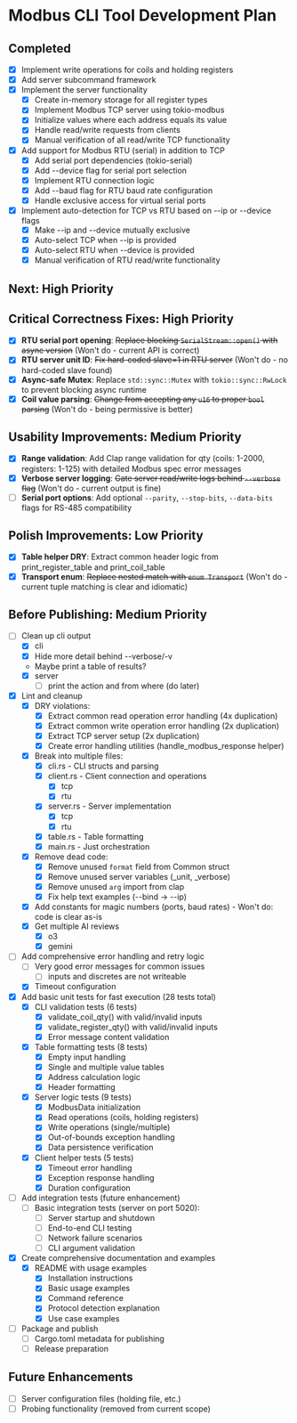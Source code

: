 # Modbus CLI Tool Development Plan

## Completed
- [x] Implement write operations for coils and holding registers
- [x] Add server subcommand framework
- [x] Implement the server functionality
    - [x] Create in-memory storage for all register types
    - [x] Implement Modbus TCP server using tokio-modbus
    - [x] Initialize values where each address equals its value
    - [x] Handle read/write requests from clients
    - [x] Manual verification of all read/write TCP functionality

- [x] Add support for Modbus RTU (serial) in addition to TCP
    - [x] Add serial port dependencies (tokio-serial)
    - [x] Add --device flag for serial port selection
    - [x] Implement RTU connection logic
    - [x] Add --baud flag for RTU baud rate configuration
    - [x] Handle exclusive access for virtual serial ports
- [x] Implement auto-detection for TCP vs RTU based on --ip or --device flags
    - [x] Make --ip and --device mutually exclusive
    - [x] Auto-select TCP when --ip is provided
    - [x] Auto-select RTU when --device is provided
    - [x] Manual verification of RTU read/write functionality

## Next: High Priority

## Critical Correctness Fixes: High Priority
- [x] **RTU serial port opening**: ~~Replace blocking `SerialStream::open()` with async version~~ (Won't do - current API is correct)
- [x] **RTU server unit ID**: ~~Fix hard-coded slave=1 in RTU server~~ (Won't do - no hard-coded slave found)
- [x] **Async-safe Mutex**: Replace `std::sync::Mutex` with `tokio::sync::RwLock` to prevent blocking async runtime
- [x] **Coil value parsing**: ~~Change from accepting any `u16` to proper `bool` parsing~~ (Won't do - being permissive is better)

## Usability Improvements: Medium Priority  
- [x] **Range validation**: Add Clap range validation for qty (coils: 1-2000, registers: 1-125) with detailed Modbus spec error messages
- [x] **Verbose server logging**: ~~Gate server read/write logs behind `--verbose` flag~~ (Won't do - current output is fine)
- [ ] **Serial port options**: Add optional `--parity`, `--stop-bits`, `--data-bits` flags for RS-485 compatibility

## Polish Improvements: Low Priority
- [x] **Table helper DRY**: Extract common header logic from print_register_table and print_coil_table
- [x] **Transport enum**: ~~Replace nested match with `enum Transport`~~ (Won't do - current tuple matching is clear and idiomatic)

## Before Publishing: Medium Priority
- [ ] Clean up cli output
    - [x] cli
    - [x] Hide more detail behind --verbose/-v
    - Maybe print a table of results?
    - [x] server
        - [ ] print the action and from where (do later)
- [x] Lint and cleanup
    - [x] DRY violations:
        - [x] Extract common read operation error handling (4x duplication)
        - [x] Extract common write operation error handling (2x duplication) 
        - [x] Extract TCP server setup (2x duplication)
        - [x] Create error handling utilities (handle_modbus_response helper)
    - [x] Break into multiple files:
        - [x] cli.rs - CLI structs and parsing
        - [x] client.rs - Client connection and operations
            - [x] tcp
            - [x] rtu
        - [x] server.rs - Server implementation  
            - [x] tcp
            - [x] rtu
        - [x] table.rs - Table formatting
        - [x] main.rs - Just orchestration
    - [x] Remove dead code:
        - [x] Remove unused `format` field from Common struct
        - [x] Remove unused server variables (_unit, _verbose)
        - [x] Remove unused `arg` import from clap
        - [x] Fix help text examples (--bind → --ip)
    - [x] Add constants for magic numbers (ports, baud rates) - Won't do: code is clear as-is
    - [x] Get multiple AI reviews
        - [x] o3
        - [x] gemini
- [ ] Add comprehensive error handling and retry logic
    - [ ] Very good error messages for common issues
        - [ ] inputs and discretes are not writeable
    - [x] Timeout configuration
- [x] Add basic unit tests for fast execution (28 tests total)
    - [x] CLI validation tests (6 tests)
        - [x] validate_coil_qty() with valid/invalid inputs
        - [x] validate_register_qty() with valid/invalid inputs
        - [x] Error message content validation
    - [x] Table formatting tests (8 tests)
        - [x] Empty input handling
        - [x] Single and multiple value tables
        - [x] Address calculation logic
        - [x] Header formatting
    - [x] Server logic tests (9 tests)
        - [x] ModbusData initialization
        - [x] Read operations (coils, holding registers)
        - [x] Write operations (single/multiple)
        - [x] Out-of-bounds exception handling
        - [x] Data persistence verification
    - [x] Client helper tests (5 tests)
        - [x] Timeout error handling
        - [x] Exception response handling
        - [x] Duration configuration
- [ ] Add integration tests (future enhancement)
    - [ ] Basic integration tests (server on port 5020):
        - [ ] Server startup and shutdown
        - [ ] End-to-end CLI testing
        - [ ] Network failure scenarios
        - [ ] CLI argument validation
- [x] Create comprehensive documentation and examples
    - [x] README with usage examples
        - [x] Installation instructions
        - [x] Basic usage examples
        - [x] Command reference
        - [x] Protocol detection explanation
        - [x] Use case examples
- [ ] Package and publish
    - [ ] Cargo.toml metadata for publishing
    - [ ] Release preparation

## Future Enhancements
- [ ] Server configuration files (holding file, etc.)
- [ ] Probing functionality (removed from current scope)
